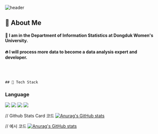 <div>    
  
  <!--Header-->
  ![header](https://capsule-render.vercel.app/api?type=blur&color=ff78a9&height=300&section=header&text=WELCOME)
  
</div>

<div>
  <!--Body-->

  
  ## 👀 About Me
  #### :raising_hand: I am in the Department of Information Statistics at Dongduk Women's University.<br/>
  #### :fire: I will process more data to become a data analysis expert and developer.<br/>
  <br/>
  <br/>
  
    ## 🧱 Tech Stack
  ### Language
  <!--Python-->
  <img src="https://img.shields.io/badge/Python-3776AB?style=flat-square&logo=Python&logoColor=white"/>
  <!--R-->
  <img src="https://img.shields.io/badge/R-276DC3?style=flat-square&logo=R&logoColor=white"/>
  <!--django-->
  <img src="https://img.shields.io/badge/django-092E20?style=flat-square&logo=django&logoColor=white"/>
  <!--uipath-->
  <img src="https://img.shields.io/badge/uipath-FA4616?style=flat-square&logo=uipath&logoColor=white"/>
  <br/>
  
  
  // Github Stats Card 코드
  [![Anurag's GitHub stats](https://github-readme-stats.vercel.app/api?username=20210835)](https://github.com/anuraghazra/github-readme-stats)
   
  // 예시 코드
  [![Anurag's GitHub stats](https://github-readme-stats.vercel.app/api?username=20210835)](https://github.com/anuraghazra/github-readme-stats)

</div>
